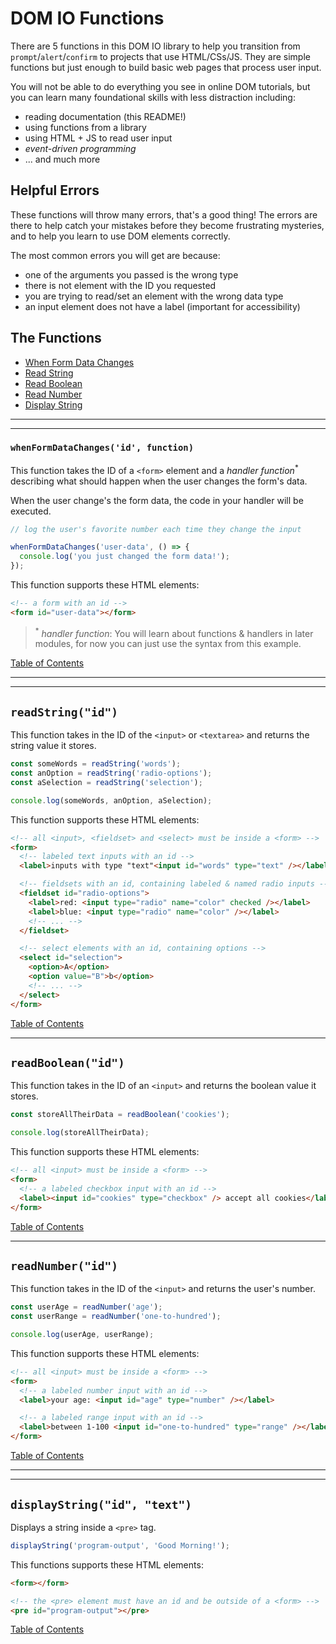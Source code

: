 # DOM IO Functions

There are 5 functions in this DOM IO library to help you transition from
`prompt`/`alert`/`confirm` to projects that use HTML/CSs/JS. They are simple
functions but just enough to build basic web pages that process user input.

You will not be able to do everything you see in online DOM tutorials, but you
can learn many foundational skills with less distraction including:

- reading documentation (this README!)
- using functions from a library
- using HTML + JS to read user input
- _event-driven programming_
- ... and much more

## Helpful Errors

These functions will throw many errors, that's a good thing! The errors are
there to help catch your mistakes before they become frustrating mysteries, and
to help you learn to use DOM elements correctly.

The most common errors you will get are because:

- one of the arguments you passed is the wrong type
- there is not element with the ID you requested
- you are trying to read/set an element with the wrong data type
- an input element does not have a label (important for accessibility)

## The Functions

- [When Form Data Changes](#whenformdatachangesid-function)
- [Read String](#readstringid)
- [Read Boolean](#readbooleanid)
- [Read Number](#readnumberid)
- [Display String](#displaystringid-text)

---

---

### `whenFormDataChanges('id', function)`

This function takes the ID of a `<form>` element and a _handler
function_<sup>\*</sup> describing what should happen when the user changes the
form's data.

When the user change's the form data, the code in your handler will be executed.

```js
// log the user's favorite number each time they change the input

whenFormDataChanges('user-data', () => {
  console.log('you just changed the form data!');
});
```

This function supports these HTML elements:

```html
<!-- a form with an id -->
<form id="user-data"></form>
```

> <sup>\*</sup> _handler function_: You will learn about functions & handlers in
> later modules, for now you can just use the syntax from this example.

[Table of Contents](#the-functions)

---

---

## `readString("id")`

This function takes in the ID of the `<input>` or `<textarea>` and returns the
string value it stores.

```js
const someWords = readString('words');
const anOption = readString('radio-options');
const aSelection = readString('selection');

console.log(someWords, anOption, aSelection);
```

This function supports these HTML elements:

```html
<!-- all <input>, <fieldset> and <select> must be inside a <form> -->
<form>
  <!-- labeled text inputs with an id -->
  <label>inputs with type "text"<input id="words" type="text" /></label>

  <!-- fieldsets with an id, containing labeled & named radio inputs -->
  <fieldset id="radio-options">
    <label>red: <input type="radio" name="color" checked /></label>
    <label>blue: <input type="radio" name="color" /></label>
    <!-- ... -->
  </fieldset>

  <!-- select elements with an id, containing options -->
  <select id="selection">
    <option>A</option>
    <option value="B">b</option>
    <!-- ... -->
  </select>
</form>
```

[Table of Contents](#the-functions)

---

## `readBoolean("id")`

This function takes in the ID of an `<input>` and returns the boolean value it
stores.

```js
const storeAllTheirData = readBoolean('cookies');

console.log(storeAllTheirData);
```

This function supports these HTML elements:

```html
<!-- all <input> must be inside a <form> -->
<form>
  <!-- a labeled checkbox input with an id -->
  <label><input id="cookies" type="checkbox" /> accept all cookies</label>
</form>
```

[Table of Contents](#the-functions)

---

## `readNumber("id")`

This function takes in the ID of the `<input>` and returns the user's number.

```js
const userAge = readNumber('age');
const userRange = readNumber('one-to-hundred');

console.log(userAge, userRange);
```

This function supports these HTML elements:

```html
<!-- all <input> must be inside a <form> -->
<form>
  <!-- a labeled number input with an id -->
  <label>your age: <input id="age" type="number" /></label>

  <!-- a labeled range input with an id -->
  <label>between 1-100 <input id="one-to-hundred" type="range" /></label>
</form>
```

[Table of Contents](#the-functions)

---

---

## `displayString("id", "text")`

Displays a string inside a `<pre>` tag.

```js
displayString('program-output', 'Good Morning!');
```

This functions supports these HTML elements:

```html
<form></form>

<!-- the <pre> element must have an id and be outside of a <form> -->
<pre id="program-output"></pre>
```

[Table of Contents](#the-functions)
